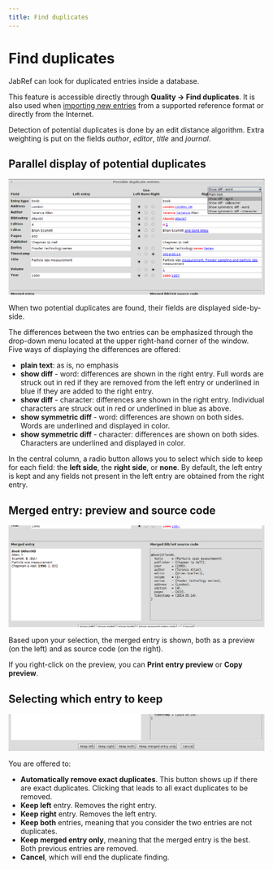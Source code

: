 ```yaml
---
title: Find duplicates
---
```


# Find duplicates

JabRef can look for duplicated entries inside a database.

This feature is accessible directly through  **Quality -&gt; Find duplicates**.
It is also used when [importing new entries](ImportInspectionDialog)
from a supported reference format or directly from the Internet.

Detection of potential duplicates is done by an edit distance algorithm.
Extra weighting is put on the fields *author*, *editor*, *title* and *journal*.

## Parallel display of potential duplicates

![Screenshot of the parallel display](./images/FindDuplicatesWindow-ParallelDisplay.png)

When two potential duplicates are found, their fields are displayed side-by-side.

The differences between the two entries can be emphasized through the drop-down menu located
at the upper right-hand corner of the window.
Five ways of displaying the differences are offered:

- **plain text**: as is, no emphasis
- **show diff** - word: differences are shown in the right entry. Full words are struck out in red if they are removed from the left entry or underlined in blue if they are added to the right entry. 
- **show diff** - character: differences are shown in the right entry. Individual characters are struck out in red or underlined in blue as above.
- **show symmetric diff** - word: differences are shown on both sides. Words are underlined and displayed in color.
- **show symmetric diff** - character: differences are shown on both sides.  Characters are underlined and displayed in color.

In the central column, a radio button allows you to select which side to keep for each field:
the **left side**, the **right side**, or **none**.
By default, the left entry is kept and any fields not present in the left entry are obtained from the right entry.

## Merged entry: preview and source code

![Screenshot of the preview and source code for the merged entry](./images/FindDuplicatesWindow-PreviewAndCode.png)

Based upon your selection, the merged entry is shown, both as a preview (on the left) and as source code (on the right).

If you right-click on the preview, you can **Print entry preview** or **Copy preview**.


## Selecting which entry to keep

![Screenshot of the buttons to choose which entry to keep](./images/FindDuplicatesWindow-Selecting.png)

You are offered to:

- **Automatically remove exact duplicates**. This button shows up if there are exact duplicates. Clicking that leads to all exact duplicates to be removed.
- **Keep left** entry. Removes the right entry.
- **Keep right** entry. Removes the left entry.
- **Keep both** entries, meaning that you consider the two entries are not duplicates.
- **Keep merged entry only**, meaning that the merged entry is the best. Both previous entries are removed.
- **Cancel**, which will end the duplicate finding.
 
